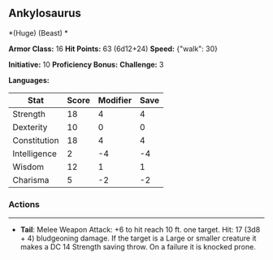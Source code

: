 ## Ankylosaurus
*(Huge) (Beast) *

**Armor Class:** 16
**Hit Points:** 63 (6d12+24)
**Speed:** {"walk": 30}

**Initiative:** 10
**Proficiency Bonus:**
**Challenge:** 3

**Languages:** 



| Stat | Score | Modifier | Save |
| ---- | ---- | ---- | ---- |
| Strength | 18 | 4 | 4 |
| Dexterity | 10 | 0 | 0 |
| Constitution | 18 | 4 | 4 |
| Intelligence | 2 | -4 | -4 |
| Wisdom | 12 | 1 | 1 |
| Charisma | 5 | -2 | -2 |

### Actions
 --- 
- **Tail**: Melee Weapon Attack: +6 to hit  reach 10 ft.  one target. Hit: 17 (3d8 + 4) bludgeoning damage. If the target is a Large or smaller creature  it makes a DC 14 Strength saving throw. On a failure  it is knocked prone.

